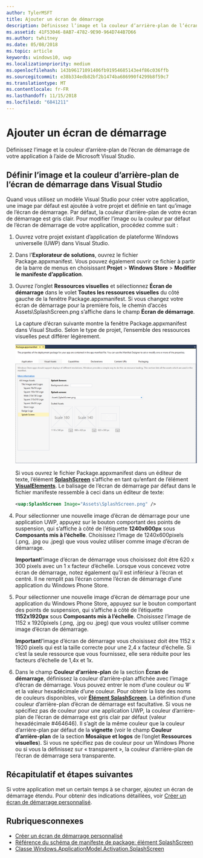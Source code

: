 ```yaml
---
author: TylerMSFT
title: Ajouter un écran de démarrage
description: Définissez l’image et la couleur d’arrière-plan de l’écran de démarrage de votre application à l’aide de Microsoft Visual Studio.
ms.assetid: 41F53046-8AB7-4782-9E90-964D744B7D66
ms.author: twhitney
ms.date: 05/08/2018
ms.topic: article
keywords: windows10, uwp
ms.localizationpriority: medium
ms.openlocfilehash: 143b96171091406fb91954685143e4f86c036ffb
ms.sourcegitcommit: e38b334edb82bf2b1474ba686990f4299b8f59c7
ms.translationtype: MT
ms.contentlocale: fr-FR
ms.lasthandoff: 11/15/2018
ms.locfileid: "6841211"
---
```

# <a name="add-a-splash-screen"></a>Ajouter un écran de démarrage

Définissez l’image et la couleur d’arrière-plan de l’écran de démarrage de votre application à l’aide de Microsoft Visual Studio.

## <a name="set-the-splash-screen-image-and-background-color-in-visual-studio"></a>Définir l’image et la couleur d’arrière-plan de l’écran de démarrage dans Visual Studio

Quand vous utilisez un modèle Visual Studio pour créer votre application, une image par défaut est ajoutée à votre projet et définie en tant qu’image de l’écran de démarrage. Par défaut, la couleur d’arrière-plan de votre écran de démarrage est gris clair. Pour modifier l’image ou la couleur par défaut de l’écran de démarrage de votre application, procédez comme suit :

1. Ouvrez votre projet existant d’application de plateforme Windows universelle (UWP) dans Visual Studio.
2. Dans l’**Explorateur de solutions**, ouvrez le fichier Package.appxmanifest. Vous pouvez également ouvrir ce fichier à partir de la barre de menus en choisissant **Projet** &gt; **Windows Store** &gt; **Modifier le manifeste d’application**.
3. Ouvrez l’onglet **Ressources visuelles** et sélectionnez **Écran de démarrage** dans le volet **Toutes les ressources visuelles** du côté gauche de la fenêtre Package.appxmanifest. Si vous changez votre écran de démarrage pour la première fois, le chemin d’accès Assets\SplashScreen.png s’affiche dans le champ **Écran de démarrage**.

    La capture d’écran suivante montre la fenêtre Package.appxmanifest dans Visual Studio. Selon le type de projet, l’ensemble des ressources visuelles peut différer légèrement.

    ![une capture d’écran de la fenêtre Package.appxmanifest dans Visual Studio2017.](images/appmanifest.png)

    Si vous ouvrez le fichier Package.appxmanifest dans un éditeur de texte, l’élément [**SplashScreen**](https://msdn.microsoft.com/library/windows/apps/br211467) s’affiche en tant qu’enfant de l’élément [**VisualElements**](https://msdn.microsoft.com/library/windows/apps/br211471). Le balisage de l’écran de démarrage par défaut dans le fichier manifeste ressemble à ceci dans un éditeur de texte:

    ```xml
    <uap:SplashScreen Image="Assets\SplashScreen.png" />
    ```

4. Pour sélectionner une nouvelle image d’écran de démarrage pour une application UWP, appuyez sur le bouton comportant des points de suspension, qui s’affiche à côté de l’étiquette **1240x600px** sous **Composants mis à l’échelle**. Choisissez l’image de 1240x600pixels (.png, .jpg ou .jpeg) que vous voulez utiliser comme image d’écran de démarrage.

    **Important**l’image d’écran de démarrage vous choisissez doit être 620 x 300 pixels avec un 1 x facteur d’échelle. Lorsque vous concevez votre écran de démarrage, notez également qu’il est inférieur à l’écran et centré. Il ne remplit pas l’écran comme l’écran de démarrage d’une application du Windows Phone Store.

5. Pour sélectionner une nouvelle image d’écran de démarrage pour une application du Windows Phone Store, appuyez sur le bouton comportant des points de suspension, qui s’affiche à côté de l’étiquette **1152x1920px** sous **Composants mis à l’échelle**. Choisissez l’image de 1152 x 1920pixels (.png, .jpg ou .jpeg) que vous voulez utiliser comme image d’écran de démarrage.

    **Important**l’image d’écran de démarrage vous choisissez doit être 1152 x 1920 pixels qui est la taille correcte pour une 2,4 x facteur d’échelle. Si c’est la seule ressource que vous fournissez, elle sera réduite pour les facteurs d’échelle de 1,4x et 1x.

6. Dans le champ **Couleur d’arrière-plan** de la section **Écran de démarrage**, définissez la couleur d’arrière-plan affichée avec l’image d’écran de démarrage. Vous pouvez entrer le nom d’une couleur ou ’\#’ et la valeur hexadécimale d’une couleur. Pour obtenir la liste des noms de couleurs disponibles, voir [**Élément SplashScreen**](https://msdn.microsoft.com/library/windows/apps/br211467). La définition d’une couleur d’arrière-plan d’écran de démarrage est facultative. Si vous ne spécifiez pas de couleur pour une application UWP, la couleur d’arrière-plan de l’écran de démarrage est gris clair par défaut (valeur hexadécimale \#464646). Il s’agit de la même couleur que la couleur d’arrière-plan par défaut de la **vignette** (voir le champ **Couleur d’arrière-plan** de la section **Mosaïque et logos** de l’onglet **Ressources visuelles**). Si vous ne spécifiez pas de couleur pour un Windows Phone ou si vous la définissez sur « transparent », la couleur d’arrière-plan de l’écran de démarrage sera transparente.

## <a name="summary-and-next-steps"></a>Récapitulatif et étapes suivantes

Si votre application met un certain temps à se charger, ajoutez un écran de démarrage étendu. Pour obtenir des indications détaillées, voir [Créer un écran de démarrage personnalisé](create-a-customized-splash-screen.md).

## <a name="related-topics"></a>Rubriquesconnexes

* [Créer un écran de démarrage personnalisé](create-a-customized-splash-screen.md)
* [Référence du schéma de manifeste de package: élément SplashScreen](https://msdn.microsoft.com/library/windows/apps/br211467)
* [Classe Windows.ApplicationModel.Activation.SplashScreen](https://msdn.microsoft.com/library/windows/apps/br224763)